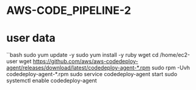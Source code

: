 # AWS-CODE_PIPELINE-2

# user data
``bash
sudo yum update -y
sudo yum install -y ruby wget
cd /home/ec2-user
wget https://github.com/aws/aws-codedeploy-agent/releases/download/latest/codedeploy-agent-*.rpm
sudo rpm -Uvh codedeploy-agent-*.rpm
sudo service codedeploy-agent start
sudo systemctl enable codedeploy-agent
```
